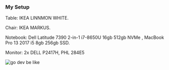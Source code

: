 ### My Setup

Table: IKEA LINNMON WHITE.

Chair: IKEA MARKUS. 

Notebook: Dell Latitude 7390 2-in-1 i7-8650U 16gb 512gb NVMe , MacBook Pro 13 2017 i5 8gb 256gb SSD.

Monitor: 2x DELL P2417H, PHL 284E5


![go dev be like](https://images2.imgbox.com/7e/82/MZxaw9vO_o.jpg)

<!--
**painhardcore/painhardcore** is a ✨ _special_ ✨ repository because its `README.md` (this file) appears on your GitHub profile.

Here are some ideas to get you started:

- 🔭 I’m currently working on ...
- 🌱 I’m currently learning ...
- 👯 I’m looking to collaborate on ...
- 🤔 I’m looking for help with ...
- 💬 Ask me about ...
- 📫 How to reach me: ...
- 😄 Pronouns: ...
- ⚡ Fun fact: ...
-->
